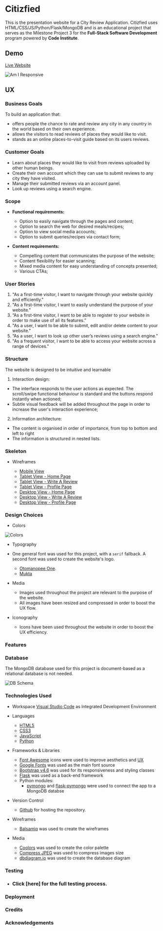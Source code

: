 # Citizfied

This is the presentation website for a City Review Application. Citizfied uses HTML/CSS/JS/Python/Flask/MongoDB and is an educational project that serves as the Milestone Project 3 for the **Full-Stack Software Development** program powered by **Code Institute**.

## Demo 

[Live Website](https://citizfied.herokuapp.com/)

![Am I Responsive](https://github.com/alexandruvalentin/Citizfied/blob/main/readme-images/amiresponsive.jpg)

## UX

### __Business Goals__

  To build an application that:
-   offers people the chance to rate and review any city in any country in the world based on their own experience.
-   allows the visitors to read reviews of places they would like to visit.
-	stands as an online places-to-visit guide based on its users reviews.

### __Customer Goals__

-	Learn about places they would like to visit from reviews uploaded by other human beings.
-	Create their own account which they can use to submit reviews to any city they have visited.
-	Manage their submitted reviews via an account panel.
-   Look up reviews using a search engine.

### __Scope__

* __Functional requirements:__

    -  Option to easily navigate through the pages and content;
    -  Option to search the web for desired meals/recipes;
    -  Option to view social media accounts;
    -  Option to submit queries/recipes via contact form;

* __Content requirements:__

    -	Compelling content that communicates the purpose of the website;
    -	Content flexibility for easier scanning;
    -	Mixed media content for easy understanding of concepts presented;
    -	Various CTAs;

### __User Stories__

1.	"As a first-time visitor, I want to navigate through your website quickly and efficiently."
2.	"As a first-time visitor, I want to easily understand the purpose of your website."
3.	“As a first-time visitor, I want to be able to register to your website in order to make use of all its features.”
4.	"As a user, I want to be able to submit, edit and/or delete content to your website."
5.	“As a user, I want to look up other user’s reviews using a search engine.”
6.	"As a frequent visitor, I want to be able to access your website across a range of devices."

### __Structure__

The website is designed to be intuitive and learnable

1.	Interaction design:
-	The interface responds to the user actions as expected. The scroll/swipe functional behaviour is standard and the buttons respond instantly when actioned;
-	Subtle visual feedback will be added throughout the page in order to increase the user's interaction experience;
2.	Information architecture:
-	The content is organised in order of importance, from top to bottom and left to right
-	The information is structured in nested lists.

### __Skeleton__

* Wireframes

  * [Mobile View](https://github.com/alexandruvalentin/Citizfied/blob/main/readme-images/mobile-wireframe.jpg)
  * [Tablet View - Home Page](https://github.com/alexandruvalentin/Citizfied/blob/main/readme-images/tablet-home.jpg)
  * [Tablet View - Write A Review](https://github.com/alexandruvalentin/Citizfied/blob/main/readme-images/tablet-writeareview.jpg)
  * [Tablet View - Profile Page](https://github.com/alexandruvalentin/Citizfied/blob/main/readme-images/tablet-profile.jpg)
  * [Desktop View - Home Page](https://github.com/alexandruvalentin/Citizfied/blob/main/readme-images/desktop-home.jpg)
  * [Desktop View - Write A Review](https://github.com/alexandruvalentin/Citizfied/blob/main/readme-images/desktop-writeareview.jpg)
  * [Desktop View - Profile Page](https://github.com/alexandruvalentin/Citizfied/blob/main/readme-images/desktop-profile.jpg)
 

### __Design Choices__

* Colors
  
![Colors](https://github.com/alexandruvalentin/Citizfied/blob/main/readme-images/coolors-palette.png)

* Typography
  
* One general font was used for this project, with a ```serif``` fallback. A second font was used to create the website's logo.
  * [Otomanopee One](https://fonts.google.com/specimen/Otomanopee+One).
  * [Mukta](https://fonts.google.com/specimen/Mukta?query=mukta)

* Media
  
  * Images used throughout the project are relevant to the purpose of the website.
  * All images have been resized and compressed in order to boost the UX flow.

* Iconography
  * Icons have been used throughout the website in order to boost the UX efficiency.

### __Features__

### __Database__

The MongoDB database used for this project is document-based as a relational database is not needed.

![DB Schema](https://github.com/alexandruvalentin/Citizfied/blob/main/readme-images/db-schema.png)

### __Technologies Used__

- Workspace
  [Visual Studio Code](https://code.visualstudio.com/) as Integrated Development Environment

- Languages
  * [HTML5](https://en.wikipedia.org/wiki/HTML5)
  * [CSS3](https://en.wikipedia.org/wiki/CSS)
  * [JavaScript](https://en.wikipedia.org/wiki/JavaScript)
  * [Python](https://en.wikipedia.org/wiki/Python_(programming_language))

- Frameworks & Libraries
  * [Font Awesome](https://fontawesome.com/) icons were used to improve aesthetics and [UX](#ux)
  * [Google Fonts](https://fonts.google.com/) was used as the main font source
  * [Bootstrap v4.6](https://getbootstrap.com/docs/4.6/getting-started/introduction/) was used for its responsiveness and styling classes
  * [Flask](https://flask.palletsprojects.com/en/2.0.x/) was used as a back-end framework
  * Python modules:
    * [pymongo](https://pymongo.readthedocs.io/en/stable/) and [flask-pymongo](https://flask-pymongo.readthedocs.io/en/latest/) were used to connect the app to a MongoDB databse

- Version Control
  * [Github](https://github.com/) for hosting the repository.

- Wireframes
    * [Balsamiq](https://balsamiq.com/) was used to create the wireframes

- Media
    * [Coolors](https://coolors.co/) was used to create the color palette
    * [Compress JPEG](https://compressjpeg.com/) was used to compress images size
    * [dbdiagram.io](https://dbdiagram.io/home) was used to create the database diagram

### __Testing__

 - ### Click [here] for the full testing process.

### __Deployment__

### __Credits__

### __Acknowledgements__